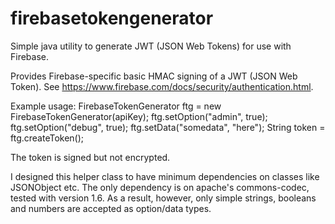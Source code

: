 firebasetokengenerator
======================

Simple java utility to generate JWT (JSON Web Tokens) for use with Firebase.

Provides Firebase-specific basic HMAC signing of a JWT (JSON Web Token).
See https://www.firebase.com/docs/security/authentication.html.

Example usage:
	FirebaseTokenGenerator ftg = new FirebaseTokenGenerator(apiKey);
	ftg.setOption("admin", true);
	ftg.setOption("debug", true);
	ftg.setData("somedata", "here");
	String token = ftg.createToken();	

The token is signed but not encrypted.

I designed this helper class to have minimum dependencies on classes like JSONObject etc.
The only dependency is on apache's commons-codec, tested with version 1.6.
As a result, however, only simple strings, booleans and numbers are accepted as option/data types.
